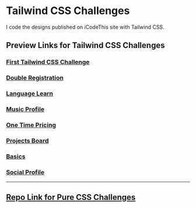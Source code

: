 # Tailwind CSS Challenges
I code the designs published on iCodeThis site with Tailwind CSS.

## Preview Links for Tailwind CSS Challenges
### [First Tailwind CSS Challenge](https://htmlpreview.github.io/?https://github.com/selimbiber/Tailwind-CSS-Challenges/blob/main/FirstTailwindChallenge/public/index.html)
### [Double Registration](https://htmlpreview.github.io/?https://github.com/selimbiber/Tailwind-CSS-Challenges/blob/main/DoubleRegistration/index.html)
### [Language Learn](https://htmlpreview.github.io/?https://github.com/selimbiber/Tailwind-CSS-Challenges/blob/main/LanguageLearn/index.html)
### [Music Profile](https://htmlpreview.github.io/?https://github.com/selimbiber/Tailwind-CSS-Challenges/blob/main/MusicProfile/index.html)
### [One Time Pricing](https://htmlpreview.github.io/?https://github.com/selimbiber/Tailwind-CSS-Challenges/blob/main/OneTimePricing/index.html)
### [Projects Board](https://htmlpreview.github.io/?https://github.com/selimbiber/Tailwind-CSS-Challenges/blob/main/ProjectsBoard/index.html)
### [Basics](https://htmlpreview.github.io/?https://github.com/selimbiber/Tailwind-CSS-Challenges/blob/main/Basics/index.html)
### [Social Profile](https://htmlpreview.github.io/?https://github.com/selimbiber/Tailwind-CSS-Challenges/blob/main/SocialProfile/index.html)
---
## [Repo Link for Pure CSS Challenges](https://github.com/selimbiber/30Day30Project-Pure-CSS-Challenges)
